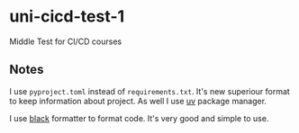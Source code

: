 # uni-cicd-test-1

Middle Test for CI/CD courses

## Notes

I use `pyproject.toml` instead of `requirements.txt`.
It's new superiour format to keep information about project.
As well I use [uv](https://docs.astral.sh/uv/) package manager.

I use [black](https://github.com/psf/black) formatter to format code.
It's very good and simple to use.
